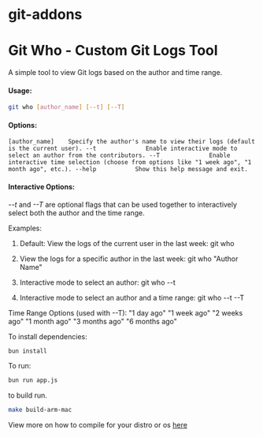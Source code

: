 # git-addons


Git Who - Custom Git Logs Tool
================================

A simple tool to view Git logs based on the author and time range.

#### Usage:
```sh
git who [author_name] [--t] [--T]
```

#### Options:
`
[author_name]    Specify the author's name to view their logs (default is the current user).
--t              Enable interactive mode to select an author from the contributors.
--T              Enable interactive time selection (choose from options like "1 week ago", "1 month ago", etc.).
--help           Show this help message and exit.
`

#### Interactive Options:
*--t* and *--T* are optional flags that can be used together to interactively select both the author and the time range.

Examples:
1. Default: View the logs of the current user in the last week:
   git who
   
2. View the logs for a specific author in the last week:
   git who "Author Name"

3. Interactive mode to select an author:
   git who --t

4. Interactive mode to select an author and a time range:
   git who --t --T

Time Range Options (used with --T):
"1 day ago"
"1 week ago"
"2 weeks ago"
"1 month ago"
"3 months ago"
"6 months ago"



To install dependencies:

```bash
bun install
```

To run:

```bash
bun run app.js
```


to build run.
```sh
make build-arm-mac

```

View more on how to compile for your distro or os [here](https://bun.sh/docs/bundler/executables)


